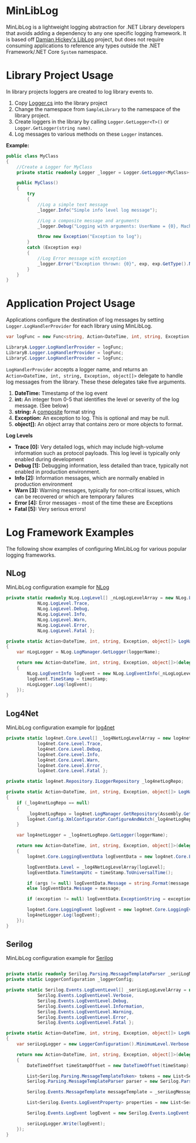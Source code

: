 # MinLibLog

MinLibLog is a lightweight logging abstraction for .NET Library developers that avoids adding a dependency to any one specific logging framework. It is based off [Damian Hickey's LibLog](https://github.com/damianh/LibLog) project, but does not require consuming applications to reference any types outside the .NET Framework/.NET Core `System` namespace.

# Library Project Usage

In library projects loggers are created to log library events to.

1.  Copy [Logger.cs](https://github.com/aireq/MinLibLog/blob/master/SampleLibrary/Logger.cs) into the library project
2.  Change the namespace from `SampleLibrary` to the namespace of the library project.
3.  Create loggers in the library by calling `Logger.GetLogger<T>()` or `Logger.GetLogger(string name)`.
4.  Log messages to various methods on these `Logger` instances.

**Example:**

```C#
public class MyClass
{
    //Create a Logger for MyClass
    private static readonly Logger _logger = Logger.GetLogger<MyClass>();

    public MyClass()
    {
        try
        {
            //Log a simple text message
            _logger.Info("Simple info level log message");

            //Log a composite message and arguments
            _logger.Debug("Logging with arguments: UserName = {0}, Machine = {1}", System.Environment.UserName, System.Environment.MachineName);

            throw new Exception("Exception to log");
        }
        catch (Exception exp)
        {
            //Log Error message with exception
            _logger.Error("Exception thrown: {0}", exp, exp.GetType().Name);
        }
    }
}
```

# Application Project Usage

Applications configure the destination of log messages by setting `Logger.LogHandlerProvider` for each library using MinLibLog.

```C#
var logFunc = new Func<string, Action<DateTime, int, string, Exception, object[]>>(LogHandlerProvider);

LibraryA.Logger.LogHandlerProvider = logFunc;
LibraryB.Logger.LogHandlerProvider = logFunc;
LibraryC.Logger.LogHandlerProvider = logFunc;

```

`LogHandlerProvider` accepts a logger name, and returns an `Action<DateTime, int, string, Exception, object[]>` delegate to handle log messages from the library. These these delegates take five arguments.

1. **DateTime:** Timestamp of the log event
2. **int:** An integer from 0-5 that identifies the level or severity of the log message. (See below)
3. **string:** A [composite](https://docs.microsoft.com/en-us/dotnet/standard/base-types/composite-formatting) format string
4. **Exception:** An exception to log. This is optional and may be null.
5. **object[]:** An object array that contains zero or more objects to format.

**Log Levels**

- **Trace [0]:** Very detailed logs, which may include high-volume information such as protocol payloads. This log level is typically only enabled during development
- **Debug [1]:** Debugging information, less detailed than trace, typically not enabled in production environment.
- **Info [2]:** Information messages, which are normally enabled in production environment
- **Warn [3]:** Warning messages, typically for non-critical issues, which can be recovered or which are temporary failures
- **Error [4]:** Error messages - most of the time these are Exceptions
- **Fatal [5]:** Very serious errors!


# Log Framework Examples

The following show examples of configuring MinLibLog for various popular logging frameworks.

## NLog

MinLibLog configuration example for [NLog](https://nlog-project.org/)

```C#
private static readonly NLog.LogLevel[] _nLogLogLevelArray = new NLog.LogLevel[] {
            NLog.LogLevel.Trace,
            NLog.LogLevel.Debug,
            NLog.LogLevel.Info,
            NLog.LogLevel.Warn,
            NLog.LogLevel.Error,
            NLog.LogLevel.Fatal };

private static Action<DateTime, int, string, Exception, object[]> LogHandlerProvider(string loggerName)
{
    var nLogLogger = NLog.LogManager.GetLogger(loggerName);

    return new Action<DateTime, int, string, Exception, object[]>(delegate (DateTime timeStamp, int logLevel, string message, Exception exception, object[] args)
    {
        NLog.LogEventInfo logEvent = new NLog.LogEventInfo(_nLogLogLevelArray[logLevel], loggerName, System.Globalization.CultureInfo.InvariantCulture, message, args);
        logEvent.TimeStamp = timeStamp;
        nLogLogger.Log(logEvent);
    });
}

```

## Log4Net


MinLibLog configuration example for [log4net](http://logging.apache.org/log4net/)

```C#
private static log4net.Core.Level[] _log4NetLogLevelArray = new log4net.Core.Level[] {
            log4net.Core.Level.Trace,
            log4net.Core.Level.Debug,
            log4net.Core.Level.Info,
            log4net.Core.Level.Warn,
            log4net.Core.Level.Error,
            log4net.Core.Level.Fatal };

private static log4net.Repository.ILoggerRepository _log4netLogRepo;

private static Action<DateTime, int, string, Exception, object[]> LogHandlerProvider(string loggerName)
{
    if (_log4netLogRepo == null)
    {
        _log4netLogRepo = log4net.LogManager.GetRepository(Assembly.GetEntryAssembly());
        log4net.Config.XmlConfigurator.ConfigureAndWatch(_log4netLogRepo, new FileInfo("log4net.config"));
    }

    var log4netLogger = _log4netLogRepo.GetLogger(loggerName);

    return new Action<DateTime, int, string, Exception, object[]>(delegate (DateTime timeStamp, int logLevel, string message, Exception exception, object[] args)
    {
        log4net.Core.LoggingEventData logEventData = new log4net.Core.LoggingEventData();

        logEventData.Level = _log4NetLogLevelArray[logLevel];
        logEventData.TimeStampUtc = timeStamp.ToUniversalTime();

        if (args != null) logEventData.Message = string.Format(message, args);
        else logEventData.Message = message;

        if (exception != null) logEventData.ExceptionString = exception.ToString();

        log4net.Core.LoggingEvent logEvent = new log4net.Core.LoggingEvent(logEventData);
        log4netLogger.Log(logEvent);
    });
}
```

## Serilog


MinLibLog configuration example for [Serilog](https://serilog.net/)

```C#

private static readonly Serilog.Parsing.MessageTemplateParser _seriLogMessageTemplateParser = new Serilog.Parsing.MessageTemplateParser();
private static LoggerConfiguration _loggerConfig;

private static Serilog.Events.LogEventLevel[] _seriLogLogLevelArray = new Serilog.Events.LogEventLevel[] {
            Serilog.Events.LogEventLevel.Verbose,
            Serilog.Events.LogEventLevel.Debug,
            Serilog.Events.LogEventLevel.Information,
            Serilog.Events.LogEventLevel.Warning,
            Serilog.Events.LogEventLevel.Error,
            Serilog.Events.LogEventLevel.Fatal };

private static Action<DateTime, int, string, Exception, object[]> LogHandlerProvider(string loggerName)
{
    var seriLogLogger = new LoggerConfiguration().MinimumLevel.Verbose().WriteTo.Console().WriteTo.File("serilog\\serilog.log").CreateLogger();

    return new Action<DateTime, int, string, Exception, object[]>(delegate (DateTime timeStamp, int logLevel, string message, Exception exception, object[] args)
    {
        DateTimeOffset timeStampOffset = new DateTimeOffset(timeStamp);

        List<Serilog.Parsing.MessageTemplateToken> tokens = new List<Serilog.Parsing.MessageTemplateToken>();
        Serilog.Parsing.MessageTemplateParser parser = new Serilog.Parsing.MessageTemplateParser();

        Serilog.Events.MessageTemplate messageTemplate = _seriLogMessageTemplateParser.Parse(message);

        List<Serilog.Events.LogEventProperty> properties = new List<Serilog.Events.LogEventProperty>();

        Serilog.Events.LogEvent logEvent = new Serilog.Events.LogEvent(timeStampOffset, _seriLogLogLevelArray[logLevel], exception, messageTemplate, properties);

        seriLogLogger.Write(logEvent);
    });
}

```
